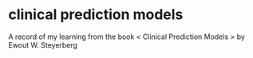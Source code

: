 # clinical prediction models 
A record of my learning from the book < Clinical Prediction Models > by Ewout W. Steyerberg
